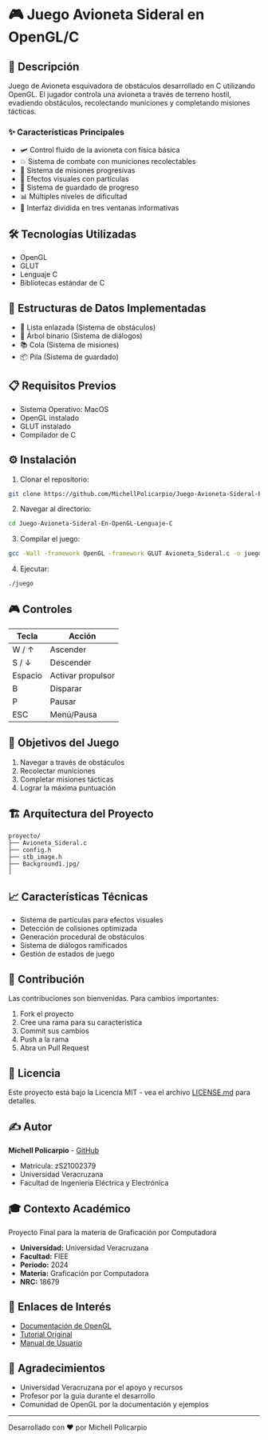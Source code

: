 # 🎮 Juego Avioneta Sideral en OpenGL/C

## 📖 Descripción
Juego de Avioneta esquivadora de obstáculos desarrollado en C utilizando OpenGL. El jugador controla una avioneta a través de terreno hostil, evadiendo obstáculos, recolectando municiones y completando misiones tácticas.

### ✨ Características Principales
- 🛩️ Control fluido de la avioneta con física básica
- 💥 Sistema de combate con municiones recolectables
- 🎯 Sistema de misiones progresivas
- 💫 Efectos visuales con partículas
- 💾 Sistema de guardado de progreso
- 📊 Múltiples niveles de dificultad
- 🎨 Interfaz dividida en tres ventanas informativas

## 🛠️ Tecnologías Utilizadas
- OpenGL
- GLUT
- Lenguaje C
- Bibliotecas estándar de C

## 🎲 Estructuras de Datos Implementadas
- 📝 Lista enlazada (Sistema de obstáculos)
- 🌳 Árbol binario (Sistema de diálogos)
- 📚 Cola (Sistema de misiones)
- 📦 Pila (Sistema de guardado)

## 📋 Requisitos Previos
- Sistema Operativo: MacOS
- OpenGL instalado
- GLUT instalado
- Compilador de C

## ⚙️ Instalación

1. Clonar el repositorio:
```bash
git clone https://github.com/MichellPolicarpio/Juego-Avioneta-Sideral-En-OpenGL-Lenguaje-C.git
```

2. Navegar al directorio:
```bash
cd Juego-Avioneta-Sideral-En-OpenGL-Lenguaje-C
```

3. Compilar el juego:
```bash
gcc -Wall -framework OpenGL -framework GLUT Avioneta_Sideral.c -o juego
```

4. Ejecutar:
```bash
./juego
```

## 🎮 Controles

| Tecla | Acción |
|-------|--------|
| W / ↑ | Ascender |
| S / ↓ | Descender |
| Espacio | Activar propulsor |
| B | Disparar |
| P | Pausar |
| ESC | Menú/Pausa |

## 🎯 Objetivos del Juego
1. Navegar a través de obstáculos
2. Recolectar municiones
3. Completar misiones tácticas
4. Lograr la máxima puntuación

## 🏗️ Arquitectura del Proyecto

```
proyecto/
├── Avioneta_Sideral.c
├── config.h
├── stb_image.h
├── Background1.jpg/
│   
```

## 📈 Características Técnicas
- Sistema de partículas para efectos visuales
- Detección de colisiones optimizada
- Generación procedural de obstáculos
- Sistema de diálogos ramificados
- Gestión de estados de juego

## 🤝 Contribución
Las contribuciones son bienvenidas. Para cambios importantes:
1. Fork el proyecto
2. Cree una rama para su característica
3. Commit sus cambios
4. Push a la rama
5. Abra un Pull Request

## 📝 Licencia
Este proyecto está bajo la Licencia MIT - vea el archivo [LICENSE.md](LICENSE.md) para detalles.

## ✍️ Autor
**Michell Policarpio** - [GitHub](https://github.com/MichellPolicarpio)
- Matrícula: zS21002379
- Universidad Veracruzana
- Facultad de Ingeniería Eléctrica y Electrónica

## 🎓 Contexto Académico
Proyecto Final para la materia de Graficación por Computadora
- **Universidad:** Universidad Veracruzana
- **Facultad:** FIEE
- **Período:** 2024
- **Materia:** Graficación por Computadora
- **NRC:** 18679

## 🔗 Enlaces de Interés
- [Documentación de OpenGL](http://docs.gl/)
- [Tutorial Original](link_al_tutorial)
- [Manual de Usuario](docs/manual.md)

## 🙏 Agradecimientos
- Universidad Veracruzana por el apoyo y recursos
- Profesor por la guía durante el desarrollo
- Comunidad de OpenGL por la documentación y ejemplos

---
Desarrollado con ❤️ por Michell Policarpio
